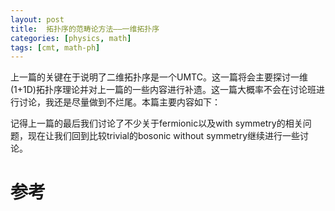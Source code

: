 ```yaml
---
layout: post
title:  拓扑序的范畴论方法——一维拓扑序
categories: [physics, math]
tags: [cmt, math-ph]
---
```


上一篇的关键在于说明了二维拓扑序是一个UMTC。这一篇将会主要探讨一维(1+1D)拓扑序理论并对上一篇的一些内容进行补遗。这一篇大概率不会在讨论班进行讨论，我还是尽量做到不烂尾。本篇主要内容如下：



<!--more-->



记得上一篇的最后我们讨论了不少关于fermionic以及with symmetry的相关问题，现在让我们回到比较trivial的bosonic without symmetry继续进行一些讨论。


# 参考